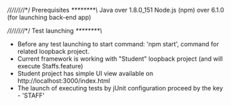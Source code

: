 
*/*/*/*/*/*/*/*/*/  Prerequisites  *\*\*\*\*\*\*\*\*\\*
Java over 1.8.0_151
Node.js (npm) over 6.1.0 (for launching back-end app)



*/*/*/*/*/*/*/*/*/  Test launching  *\*\*\*\*\*\*\*\*\\*

- Before any test launching to start command: 'npm start', command for related loopback project.
- Current framework is working with "Student" loopback project (and will execute Staffs.feature)
- Student project has simple UI view available on http://localhost:3000/index.html
- The launch of executing tests by jUnit configuration proceed by the key - 'STAFF'